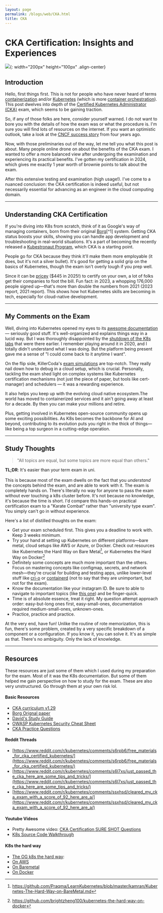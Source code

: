 ```yaml
---
layout: page
permalink: /blogs/web/CKA.html
title: CKA
---
```

# CKA Certification: Insights and Experiences

![](https://upload.wikimedia.org/wikipedia/commons/thumb/3/39/Kubernetes_logo_without_workmark.svg/2109px-Kubernetes_logo_without_workmark.svg.png){: width="200px" height="100px" .align-center}


## Introduction

Hello, first things first. This is not for people who have never heard of terms [containerization](https://en.wikipedia.org/wiki/Containerization_(computing)) and/or [Kubernetes](https://kubernetes.io/) (which is more [container orchestration](https://www.redhat.com/en/topics/containers/what-is-container-orchestration)). This post dwelves into depth of the [Certified Kubernetes Administrator (CKA)](https://training.linuxfoundation.org/certification/certified-kubernetes-administrator-cka/) exam, which seems to be gaining traction.

So, if any of those folks are here, consider yourself warned. I do not want to bore you with the details of how the exam was or what the procedure is. I'm sure you will find lots of resources on the internet. If you want an optimistic outlook, take a look at the [CNCF success story](https://www.cncf.io/blog/2021/07/30/success-story-preparing-for-kubernetes-certification-improves-a-platform-development-engineers-skill-set/) from four years ago.

Now, with those preliminaries out of the way, let me tell you what this post is about. Many people online drone on about the benefits of the CKA exam. I wanted to offer a more balanced view after undergoing the examination and experiencing its practical benefits. I've gotten my certification in 2024, which gives me exactly 1 year worth of brownie points to talk about the exam. 

After this extensive testing and examination (high usage!). I've come to a nuanced conclusion: the CKA certification is indeed useful, but not necessarily essential for advancing as an engineer in the cloud computing domain.

---
## Understanding CKA Certification
If you're diving into K8s from scratch, think of it as Google's way of managing containers, born from their original [Borg](https://en.wikipedia.org/wiki/Borg_(cluster_manager))[^1] system. Getting CKA status boosts your skills, showing you can handle app development and troubleshooting in real-world situations. It's a part of becoming the recently released a [Kubestronaut Program](https://www.cncf.io/training/kubestronaut/), which CKA is a starting point.

People go for CKA because they think it'll make them more employable (it does, but it's not a silver bullet). It's good for getting a solid grip on the basics of Kubernetes, though the exam isn't overly tough if you prep well.

Since it can be [pricey](https://www.cncf.io/training/certification/cka/) ($445 in 2025!) to certify on your own, a lot of folks get their companies to foot the bill. Fun fact: in 2023, a whopping 176,000 people signed up—that's more than double the numbers from 2021 (2023 report, 2021 report). This shows how hot Kubernetes skills are becoming in tech, especially for cloud-native development.

---
## My Comments on the Exam
Well, diving into Kubernetes opened my eyes to its [awesome documentation](https://kubernetes.io/docs/home/) — seriously good stuff. It's well-organized and explains things way in a lucid way. But I was thoroughly disappointed by the [shutdown of the K8s labs](https://kubernetes.io/blog/2023/02/14/kubernetes-katacoda-tutorials-stop-from-2023-03-31/) that were there earlier. I remember playing around it in 2020, and I totally didn't understand what I was doing. But the platform being present gave me a sense of "I could come back to it anytime I want".

On the flip side, KillerCoda's [exam simulations](https://killercoda.com/cka) are top-notch. They really nail down how to debug in a cloud setup, which is crucial. Personally, tackling the exam shed light on complex systems like Kubernetes certification mechanisms (not just the piece of paper, but tools like cert-manager) and schedulers — it was a rewarding experience.

It also helps you keep up with the evolving cloud native ecosystem.The world has moved to containerized services and it ain't going away at least for a decade. By then you can make your millions and retire. 

Plus, getting involved in Kubernetes open-source community opens up some exciting possibilities. As K8s becomes the backbone for AI and beyond, contributing to its evolution puts you right in the thick of things—like being a top surgeon in a cutting-edge operation.

---
## Study Thoughts
> "All topics are equal, but some topics are more equal than others."  

**TL;DR**: It's easier than your term exam in uni.
<br> <br>
This is because most of the exam dwells on the fact that you _understand_ the concepts behind the exam, and are able to work with it. The exam is completely hands on. There's literally no way for anyone to pass the exam without ever touching a k8s cluster before. It's not because no knowledge, it's because the time is short.
I'd compare this hands-on practical certification exam to a "Karate Combat" rather than "university type exam". You simply can't go in without experience.

Here's a list of distilled thoughts on the exam:

* Get your exam scheduled first. This gives you a deadline to work with. Keep 3 weeks minimum.
* Try your hand at setting up Kubernetes on different platforms—bare metal, cloud setups like AWS or Azure, or Docker. Check out resources like Kubernetes the Hard Way on Bare Metal[^2], or Kubernetes the Hard Way on Docker[^3] 
*  Definitely some concepts are much more important than the others. Focus on mastering concepts like configmap, secrets, and network mesh—they're crucial for building and testing apps, unlike lower-level stuff like [cri-o](https://cri-o.io/) or [containerd](https://containerd.io/) (not to say that they are unimportant, but not for the exam).
*  Know the documentation like your instagram ID. Be sure to able to navigate to important topics (like [this one](https://kubernetes.io/docs/tasks/administer-cluster/configure-upgrade-etcd/)) and be finger-quick.
*  Time is of absolute essence, treat it right. My question attempt approach order: easy-but-long ones first, easy-small-ones, documentation required medium-small-ones, unknown-ones.
*  Practice, practice and practice.

At the very end, have fun! Unlike the routine of rote memorization, this is fun, there's some problem, created by a very specific breakdown of a component or a configuration. If you know it, you can solve it. It's as simple as that. There's no ambiguity. Only the lack of knowledge.

---
## Resources
These resources are just some of them which I used during my preparation for the exam. Most of it was the K8s documentation. But some of them helped me gain perspective on how to study for the exam. These are also very unstructured. Go through them at your own risk lol.


#### Basic Resources
* [CKA curriculum v1.29](https://github.com/cncf/curriculum/blob/master/CKA_Curriculum_v1.29.pdf)
* [Borg Orignal paper](https://research.google/pubs/large-scale-cluster-management-at-google-with-borg/)
* [David's Study Guide](https://github.com/David-VTUK/CKA-StudyGuide/tree/master)
* [OWASP Kubernetes Security Cheat Sheet](https://cheatsheetseries.owasp.org/cheatsheets/Kubernetes_Security_Cheat_Sheet.html)
* [CKA Practice Questions](https://gist.github.com/texasdave2/8f4ce19a467180b6e3a02d7be0c765e7)

#### Reddit Threads
* [https://www.reddit.com/r/kubernetes/comments/s6rpb6/free_materials_for_cka_certified_kubernetes/](https://www.reddit.com/r/kubernetes/comments/s6rpb6/free_materials_for_cka_certified_kubernetes/)
* [https://www.reddit.com/r/kubernetes/comments/s6l7xs/just_passed_the_cka_here_are_some_tips_and_tricks/](https://www.reddit.com/r/kubernetes/comments/s6l7xs/just_passed_the_cka_here_are_some_tips_and_tricks/)
* [https://www.reddit.com/r/kubernetes/comments/ssxhsd/cleared_my_cka_exam_with_a_score_of_92_here_are_a/](https://www.reddit.com/r/kubernetes/comments/ssxhsd/cleared_my_cka_exam_with_a_score_of_92_here_are_a/)


#### Youtube Videos
* Pretty Awesome video: [CKA Certification SURE SHOT Questions ](https://www.youtube.com/watch?v=vVIcyFH20qU)
* [K8s Source Code Walkthrough](https://www.youtube.com/watch?v=F8dZMKP6xyg)

#### **K8s the hard way**
* [The OG k8s the hard way](https://github.com/kelseyhightower/kubernetes-the-hard-way ): 
* [On AWS](https://github.com/Praqma/LearnKubernetes/blob/master/kamran/Kubernetes-The-Hard-Way-on-AWS.md)
* [On Baremetal](https://github.com/Praqma/LearnKubernetes/blob/master/kamran/Kubernetes-The-Hard-Way-on-BareMetal.md)
* [On Docker](https://github.com/brightzheng100/kubernetes-the-hard-way-on-docker)

[^1]: [Borg Orignal paper](https://research.google/pubs/large-scale-cluster-management-at-google-with-borg/)
[^2]: https://github.com/Praqma/LearnKubernetes/blob/master/kamran/Kubernetes-The-Hard-Way-on-BareMetal.md
[^3]: https://github.com/brightzheng100/kubernetes-the-hard-way-on-docker
